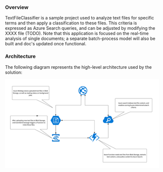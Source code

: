 ### Overview

TextFileClassifier is a sample project used to analyze text files for specific terms and then apply a classification to these files. This criteria is expressed as Azure Search queries, and can be adjusted by modifying the XXXX file (TODO). Note that this application is focused on the real-time analysis of single documents; a separate batch-process model will also be built and doc's updated once functional.

### Architecture

The following diagram represents the high-level architecture used by the solution:

![Architecture Diagram](./Docs/architecture.png)